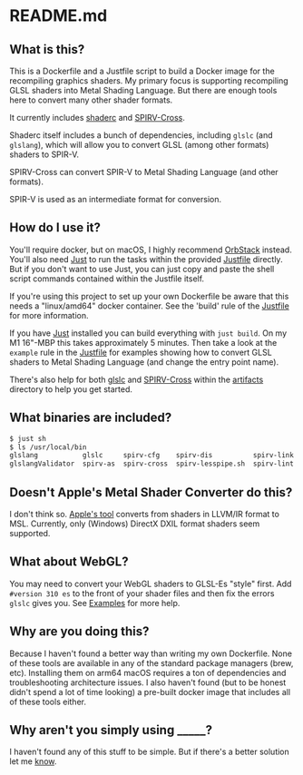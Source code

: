 # README.md

## What is this?

This is a Dockerfile and a Justfile script to build a Docker image for the recompiling graphics shaders. My primary focus is supporting recompiling GLSL shaders into Metal Shading Language. But there are enough tools here to convert many other shader formats.

It currently includes [shaderc](https://github.com/google/shaderc/issues/1306) and [SPIRV-Cross](https://github.com/KhronosGroup/SPIRV-Cross).

Shaderc itself includes a bunch of dependencies, including `glslc` (and `glslang`), which will allow you to convert GLSL (among other formats) shaders to SPIR-V.

SPIRV-Cross can convert SPIR-V to Metal Shading Language (and other formats).

SPIR-V is used as an intermediate format for conversion.

## How do I use it?

You'll require docker, but on macOS, I highly recommend [OrbStack](https://orbstack.dev) instead. You'll also need [Just](https://just.systems) to run the tasks within the provided [Justfile](Justfile) directly. But if you don't want to use Just, you can just copy and paste the shell script commands contained within the Justfile itself.

If you're using this project to set up your own Dockerfile be aware that this needs a "linux/amd64" docker container. See the 'build' rule of the [Justfile](Justfile) for more information.

If you have [Just](https://just.systems) installed you can build everything with `just build`. On my M1 16"-MBP this takes approximately 5 minutes. Then take a look at the `example` rule in the [Justfile](Justfile) for examples showing how to convert GLSL shaders to Metal Shading Language (and change the entry point name).

There's also help for both [glslc](artifacts/glslc--help.txt) and [SPIRV-Cross](artifacts/spirv-cross--help.txt) within the [artifacts](artifacts) directory to help you get started.

## What binaries are included?

```sh
$ just sh
$ ls /usr/local/bin
glslang           glslc     spirv-cfg    spirv-dis          spirv-link  spirv-objdump  spirv-reduce  spirv-val
glslangValidator  spirv-as  spirv-cross  spirv-lesspipe.sh  spirv-lint  spirv-opt      spirv-remap
```

## Doesn't Apple's Metal Shader Converter do this?

I don't think so. [Apple's tool](https://developer.apple.com/metal/shader-converter/) converts from shaders in LLVM/IR format to MSL. Currently, only (Windows) DirectX DXIL format shaders seem supported.

## What about WebGL?

You may need to convert your WebGL shaders to GLSL-Es "style" first. Add `#version 310 es` to the front of your shader files and then fix the errors `glslc` gives you. See [Examples](#examples) for more help.

## Why are you doing this?

Because I haven't found a better way than writing my own Dockerfile. None of these tools are available in any of the standard package managers (brew, etc). Installing them on arm64 macOS requires a ton of dependencies and troubleshooting architecture issues. I also haven't found (but to be honest didn't spend a lot of time looking) a pre-built docker image that includes all of these tools either.

## Why aren't you simply using _____?

I haven't found any of this stuff to be simple. But if there's a better solution let me [know](https://schwa.io).
